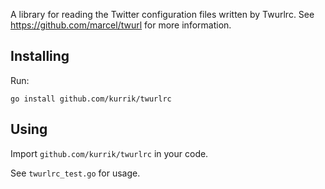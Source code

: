 A library for reading the Twitter configuration files written by Twurlrc.
See https://github.com/marcel/twurl for more information.

Installing
----------
Run:

    go install github.com/kurrik/twurlrc

Using
-----
Import `github.com/kurrik/twurlrc` in your code.

See `twurlrc_test.go` for usage.
